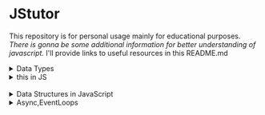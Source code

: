 # JStutor
This repository is for personal usage mainly for educational purposes.
*There is gonna be some additional information for better understanding of javascript.*
I'll provide links to useful resources in this README.md
<details>
<summary>Data Types</summary>
<br>
The latest ECMAScript standard defines eight data types:

**Seven data types that are primitives:**
- Boolean
- Null
- Undefined
- Number
- BigInt
- String
- Symbol
- and Object
</details>

<details>
<summary>this in JS</summary>
<br>
It has different values depending on where it is used:

In a method, this refers to the owner object.
Alone, this refers to the global object.
In a function, this refers to the global object.
In a function, in strict mode, this is undefined.
In an event, this refers to the element that received the event.
Methods like call(), and apply() can refer this to any object.

<br>

**this in a Method**

In an object method, this refers to the "owner" of the method.

In the example on the top of this page, this refers to the person object.

The person object is the owner of the fullName method.


```
fullName : function() {
  return this.firstName + " " + this.lastName;
}
```

**this Alone**
When used alone, the owner is the Global object, so **this** refers to the **Global object**.

In a browser window the Global object is [object Window]:

```
var x = this;
```
if we use **this** in a strict mode **this** still refers to Global Object.

</details>

<br>

<details>
<summary>
Data Structures in JavaScript

</summary>

[**Data Structures and Algorithm repository (fork)**.
@Author trekhleb](https://github.com/ThomasBolivar/javascript-algorithms)
</details>
<details>
<summary>
Async,EventLoops

</summary>

[Event loop in JavaScript, visual demonstration](http://latentflip.com/loupe/?code=JC5vbignYnV0dG9uJywgJ2NsaWNrJywgZnVuY3Rpb24gb25DbGljaygpIHsKICAgIHNldFRpbWVvdXQoZnVuY3Rpb24gdGltZXIoKSB7CiAgICAgICAgY29uc29sZS5sb2coJ1lvdSBjbGlja2VkIHRoZSBidXR0b24hJyk7ICAgIAogICAgfSwgMjAwMCk7Cn0pOwoKY29uc29sZS5sb2coIkhpISIpOwoKc2V0VGltZW91dChmdW5jdGlvbiB0aW1lb3V0KCkgewogICAgY29uc29sZS5sb2coIkNsaWNrIHRoZSBidXR0b24hIik7Cn0sIDUwMDApOwoKY29uc29sZS5sb2coIldlbGNvbWUgdG8gbG91cGUuIik7!!!PGJ1dHRvbj5DbGljayBtZSE8L2J1dHRvbj4%3D)
</details>

